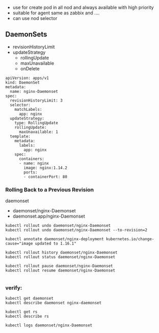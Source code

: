 - use for create pod in all nod and always available with high priority
- suitable for agent same as zabbix and ....
- can use nod selector
## DaemonSets
* revisionHistoryLimit
* updateStrategy
    - rollingUpdate
    - maxUnavailable
    - onDelete
```
apiVersion: apps/v1
kind: DaemonSet
metadata:
  name: nginx-Daemonset
spec:
  revisionHistoryLimit: 3
  selector:
    matchLabels:
      app: nginx
  updateStrategy:
    type: RollingUpdate
    rollingUpdate:
      maxUnavailable: 1
  template:
    metadata:
      labels:
        app: nginx
    spec:
      containers:
      - name: nginx
        image: nginx:1.14.2
        ports:
        - containerPort: 80
```

### Rolling Back to a Previous Revision
daemonset
* daemonset/nginx-Daemonset
* daemonset.app/nginx-Daemonset
```
kubectl rollout undo daemonset/nginx-Daemonset
kubectl rollout undo daemonset/nginx-Daemonset --to-revision=2

kubectl annotate daemonset/nginx-deployment kubernetes.io/change-cause="image updated to 1.16.1"

kubectl rollout history daemonset/nginx-Daemonset
kubectl rollout status daemonset/nginx-Daemonset

kubectl rollout pause daemonset/nginx-Daemonset
kubectl rollout resume daemonset/nginx-Daemonset


```


### verify:
```
kubectl get daemonset
kubectl describe daemonset nginx-daemonset

kubectl get rs
kubectl describe rs

kubectl logs daemonset/nginx-Daemonset
```
